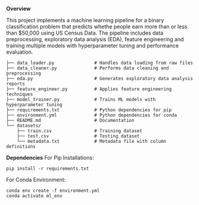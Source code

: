 <b>Overview</b>

This project implements a machine learning pipeline for a binary classification problem that predicts whethe people earn more than or less than $50,000 using US Census Data. 
The pipeline includes data preprocessing, exploratory data analysis (EDA), feature engineering and training multiple models with hyperparameter tuning and performance evaluation. 


```
├── data_loader.py               # Handles data loading from raw files
├── data_cleaner.py              # Performs data cleaning and preprocessing
├── eda.py                       # Generates exploratory data analysis reports
├── feature_engineer.py          # Applies feature engineering techniques
├── model_trainer.py             # Trains ML models with hyperparameter tuning
├── requirements.txt             # Python dependencies for pip
├── environment.yml              # Python dependencies for conda
├── README.md                    # Documentation
└── datasets/
    ├── train.csv                # Training dataset
    ├── test.csv                 # Testing dataset
    └── metadata.txt             # Metadata file with column definitions
```

<b>Dependencies</b>
For Pip Installations:
```
pip install -r requirements.txt
```

For Conda Environment:
```
conda env create -f environment.yml
conda activate ml_env
```
